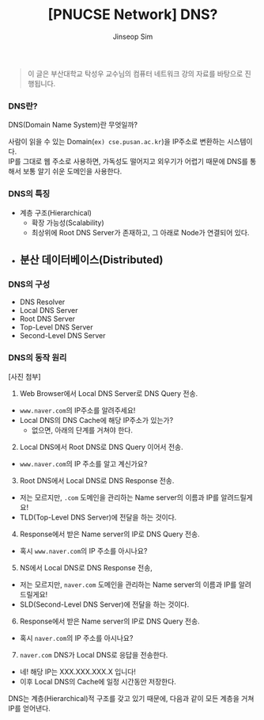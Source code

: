 ﻿---
layout: post
title: "[PNUCSE Network] DNS?"
categories: Network
tags: [theory]
author:
  - Jinseop Sim
toc: true
---
> 이 글은 부산대학교 탁성우 교수님의 컴퓨터 네트워크 강의 자료를 바탕으로 진행됩니다.  

### DNS란?
DNS(Domain Name System)란 무엇일까?  

사람이 읽을 수 있는 Domain(```ex) cse.pusan.ac.kr```)을 IP주소로 변환하는 시스템이다.  
IP를 그대로 웹 주소로 사용하면, 가독성도 떨어지고 외우기가 어렵기 때문에 DNS를 통해서 보통 알기 쉬운 도메인을 사용한다.  

### DNS의 특징
- 계층 구조(Hierarchical)
  - 확장 가능성(Scalability)
  - 최상위에 Root DNS Server가 존재하고, 그 아래로 Node가 연결되어 있다.
- 분산 데이터베이스(Distributed)
  - 

### DNS의 구성
- DNS Resolver
- Local DNS Server
- Root DNS Server
- Top-Level DNS Server
- Second-Level DNS Server

### DNS의 동작 원리
[사진 첨부]

1. Web Browser에서 Local DNS Server로 DNS Query 전송.
  - ```www.naver.com```의 IP주소를 알려주세요!
  - Local DNS의 DNS Cache에 해당 IP주소가 있는가?
    - 없으면, 아래의 단계를 거쳐야 한다.
2. Local DNS에서 Root DNS로 DNS Query 이어서 전송.
  - ```www.naver.com```의 IP 주소를 알고 계신가요?
3. Root DNS에서 Local DNS로 DNS Response 전송.
  - 저는 모르지만, ```.com``` 도메인을 관리하는 Name server의 이름과 IP를 알려드릴게요!
  - TLD(Top-Level DNS Server)에 전달을 하는 것이다.
4. Response에서 받은 Name server의 IP로 DNS Query 전송.
  - 혹시 ```www.naver.com```의 IP 주소를 아시나요?
5. NS에서 Local DNS로 DNS Response 전송,
  - 저는 모르지만, ```naver.com``` 도메인을 관리하는 Name server의 이름과 IP를 알려드릴게요!
  - SLD(Second-Level DNS Server)에 전달을 하는 것이다.
6. Response에서 받은 Name server의 IP로 DNS Query 전송.
  - 혹시 ```naver.com```의 IP 주소를 아시나요?
7. ```naver.com``` DNS가 Local DNS로 응답을 전송한다.
  - 네! 해당 IP는 XXX.XXX.XXX.X 입니다!  
  - 이후 Local DNS의 Cache에 일정 시간동안 저장한다.  

DNS는 계층(Hierarchical)적 구조를 갖고 있기 때문에, 다음과 같이 모든 계층을 거쳐 IP를 얻어낸다.  
